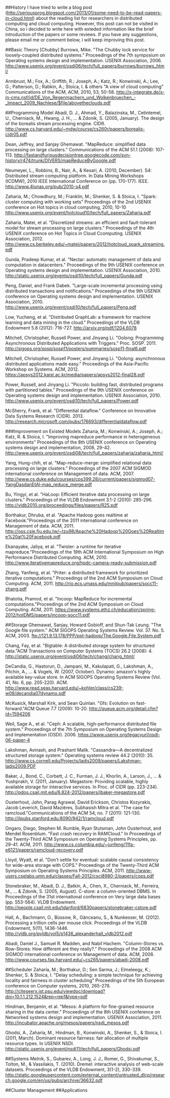 ##History
I have tried to write a blog post (http://seriousprog.blogspot.com/2013/01/some-need-to-be-read-papers-in-cloud.html) about the reading list for researchers in distributed computing and cloud computing. However, this post can not be visited in China, so i decided to write here with exteded information like the brief introduction of the papers or some reviews. If you have any suggestions, please email me or comment below, i will keep improving this post.

##Basic Theory
[Chubby] Burrows, Mike. "The Chubby lock service for loosely-coupled distributed systems." Proceedings of the 7th symposium on Operating systems design and implementation. USENIX Association, 2006. http://www.usenix.org/event/osdi06/tech/full_papers/burrows/burrows_html/

Armbrust, M.; Fox, A.; Griffith, R.; Joseph, A.; Katz, R.; Konwinski, A.; Lee, G.; Patterson, D.; Rabkin, A.; Stoica, I. & others "A view of cloud computing" Communications of the ACM, ACM, 2010, 53, 50-58. http://x-integrate.de/x-in-cms.nsf/id/DE_Von_Regenmachern_und_Wolkenbruechen_-_Impact_2009_Nachlese/$file/abovetheclouds.pdf

##Programming Model
Abadi, D. J., Ahmad, Y., Balazinska, M., Cetintemel, U., Cherniack, M., Hwang, J. H., ... & Zdonik, S. (2005, January). The design of the borealis stream processing engine. CIDR. http://www.cs.harvard.edu/~mdw/course/cs260r/papers/borealis-cidr05.pdf

Dean, Jeffrey, and Sanjay Ghemawat. "MapReduce: simplified data processing on large clusters." Communications of the ACM 51.1 (2008): 107-113. http://fastandfuriousdecisiontree.googlecode.com/svn-history/r474/trunk/DIVERS/mapReduceByGoogle.pdf

Neumeyer, L., Robbins, B., Nair, A., & Kesari, A. (2010, December). S4: Distributed stream computing platform. In Data Mining Workshops (ICDMW), 2010 IEEE International Conference on (pp. 170-177). IEEE. http://www.4lunas.org/pub/2010-s4.pdf

Zaharia, M.; Chowdhury, M.; Franklin, M.; Shenker, S. & Stoica, I. "Spark: cluster computing with working sets" Proceedings of the 2nd USENIX conference on Hot topics in cloud computing, 2010, 10-10   http://www.usenix.org/event/hotcloud10/tech/full_papers/Zaharia.pdf

Zaharia, Matei, et al. "Discretized streams: an efficient and fault-tolerant model for stream processing on large clusters." Proceedings of the 4th USENIX conference on Hot Topics in Cloud Ccomputing. USENIX Association, 2012. http://www.cs.berkeley.edu/~matei/papers/2012/hotcloud_spark_streaming.pdf

Gunda, Pradeep Kumar, et al. "Nectar: automatic management of data and computation in datacenters." Proceedings of the 9th USENIX conference on Operating systems design and implementation. USENIX Association, 2010. http://static.usenix.org/events/osdi10/tech/full_papers/Gunda.pdf

Peng, Daniel, and Frank Dabek. "Large-scale incremental processing using distributed transactions and notifications." Proceedings of the 9th USENIX conference on Operating systems design and implementation. USENIX Association, 2010. http://www.usenix.org/event/osdi10/tech/full_papers/Peng.pdf

Low, Yucheng, et al. "Distributed GraphLab: a framework for machine learning and data mining in the cloud." Proceedings of the VLDB Endowment 5.8 (2012): 716-727. http://arxiv.org/pdf/1204.6078

Mitchell, Christopher, Russell Power, and Jinyang Li. "Oolong: Programming Asynchronous Distributed Applications with Triggers." Proc. SOSP. 2011. http://sigops.org/sosp/sosp11/posters/summaries/sosp11-final6.pdf

Mitchell, Christopher, Russell Power, and Jinyang Li. "Oolong: asynchronous distributed applications made easy." Proceedings of the Asia-Pacific Workshop on Systems. ACM, 2012. https://apsys2012.kaist.ac.kr/media/papers/apsys2012-final28.pdf

Power, Russell, and Jinyang Li. "Piccolo: building fast, distributed programs with partitioned tables." Proceedings of the 9th USENIX conference on Operating systems design and implementation. USENIX Association, 2010. http://www.usenix.org/event/osdi10/tech/full_papers/Power.pdf

McSherry, Frank, et al. "Differential dataflow." Conference on Innovative Data Systems Research (CIDR). 2013. http://research.microsoft.com/pubs/176693/differentialdataflow.pdf

###Improvement on Existed Models
Zaharia, M.; Konwinski, A.; Joseph, A.; Katz, R. & Stoica, I. "Improving mapreduce performance in heterogeneous environments" Proceedings of the 8th USENIX conference on Operating systems design and implementation, 2008, 29-42. http://www.usenix.org/event/osdi08/tech/full_papers/zaharia/zaharia_html/

Yang, Hung-chih, et al. "Map-reduce-merge: simplified relational data processing on large clusters." Proceedings of the 2007 ACM SIGMOD international conference on Management of data. ACM, 2007. http://www.cs.duke.edu/courses/cps399.28/current/papers/sigmod07-YangDasdanEtAl-map_reduce_merge.pdf

Bu, Yingyi, et al. "HaLoop: Efficient iterative data processing on large clusters." Proceedings of the VLDB Endowment 3.1-2 (2010): 285-296. http://vldb2010.org/proceedings/files/papers/R25.pdf

Borthakur, Dhruba, et al. "Apache Hadoop goes realtime at Facebook."Proceedings of the 2011 international conference on Management of data. ACM, 2011. http://oss.csie.fju.edu.tw/~tzu98/Apache%20Hadoop%20Goes%20Realtime%20at%20Facebook.pdf

Ekanayake, Jaliya, et al. "Twister: a runtime for iterative mapreduce."Proceedings of the 19th ACM International Symposium on High Performance Distributed Computing. ACM, 2010. http://www.iterativemapreduce.org/hpdc-camera-ready-submission.pdf

Zhang, Yanfeng, et al. "Priter: a distributed framework for prioritized iterative computations." Proceedings of the 2nd ACM Symposium on Cloud Computing. ACM, 2011. http://rio.ecs.umass.edu/mnilpub/papers/socc11-zhang.pdf

Bhatotia, Pramod, et al. "Incoop: MapReduce for incremental computations."Proceedings of the 2nd ACM Symposium on Cloud Computing. ACM, 2011. https://www.systems.ethz.ch/education/spring-2012/hotDMS/papers/incoop-socc11.pdf


##Storage
Ghemawat, Sanjay, Howard Gobioff, and Shun-Tak Leung. "The Google file system." ACM SIGOPS Operating Systems Review. Vol. 37. No. 5. ACM, 2003. ftp://121.9.13.178/PPP/ppt-hadoop/The.Google.File.System.pdf

Chang, Fay, et al. "Bigtable: A distributed storage system for structured data."ACM Transactions on Computer Systems (TOCS) 26.2 (2008): 4. http://static.usenix.org/event/osdi06/tech/chang/chang_html/

DeCandia, G., Hastorun, D., Jampani, M., Kakulapati, G., Lakshman, A., Pilchin, A., ... & Vogels, W. (2007, October). Dynamo: amazon's highly available key-value store. In ACM SIGOPS Operating Systems Review (Vol. 41, No. 6, pp. 205-220). ACM. http://www.read.seas.harvard.edu/~kohler/class/cs239-w08/decandia07dynamo.pdf

McKusick, Marshall Kirk, and Sean Quinlan. "Gfs: Evolution on fast-forward."ACM Queue 7.7 (2009): 10-20. http://queue.acm.org/detail.cfm?id=1594206

Weil, Sage A., et al. "Ceph: A scalable, high-performance distributed file system." Proceedings of the 7th Symposium on Operating Systems Design and Implementation (OSDI). 2006. https://www.usenix.org/legacyurl/osdi-06-paper-4

Lakshman, Avinash, and Prashant Malik. "Cassandra—A decentralized structured storage system." Operating systems review 44.2 (2010): 35. http://www.cs.cornell.edu/Projects/ladis2009/papers/Lakshman-ladis2009.PDF

Baker, J., Bond, C., Corbett, J. C., Furman, J. J., Khorlin, A., Larson, J., ... & Yushprakh, V. (2011, January). Megastore: Providing scalable, highly available storage for interactive services. In Proc. of CIDR (pp. 223-234). http://pdos.csail.mit.edu/6.824-2012/papers/jbaker-megastore.pdf

Ousterhout, John, Parag Agrawal, David Erickson, Christos Kozyrakis, Jacob Leverich, David Mazières, Subhasish Mitra et al. "The case for ramcloud."Communications of the ACM 54, no. 7 (2011): 121-130. http://ilpubs.stanford.edu:8090/942/1/ramcloud.pdf

Ongaro, Diego, Stephen M. Rumble, Ryan Stutsman, John Ousterhout, and Mendel Rosenblum. "Fast crash recovery in RAMCloud." In Proceedings of the Twenty-Third ACM Symposium on Operating Systems Principles, pp. 29-41. ACM, 2011. http://www.cs.columbia.edu/~junfeng/11fa-e6121/papers/ramcloud-recovery.pdf

Lloyd, Wyatt, et al. "Don't settle for eventual: scalable causal consistency for wide-area storage with COPS." Proceedings of the Twenty-Third ACM Symposium on Operating Systems Principles. ACM, 2011. http://www-users.cselabs.umn.edu/classes/Fall-2012/csci8980-2/papers/cops.pdf

Stonebraker, M., Abadi, D. J., Batkin, A., Chen, X., Cherniack, M., Ferreira, M., ... & Zdonik, S. (2005, August). C-store: a column-oriented DBMS. In Proceedings of the 31st international conference on Very large data bases (pp. 553-564). VLDB Endowment. http://people.csail.mit.edu/tdanford/6830papers/stonebraker-cstore.pdf

Hall, A., Bachmann, O., Büssow, R., Gănceanu, S., & Nunkesser, M. (2012). Processing a trillion cells per mouse click. Proceedings of the VLDB Endowment, 5(11), 1436-1446. http://vldb.org/pvldb/vol5/p1436_alexanderhall_vldb2012.pdf

Abadi, Daniel J., Samuel R. Madden, and Nabil Hachem. "Column-Stores vs. Row-Stores: How different are they really?." Proceedings of the 2008 ACM SIGMOD international conference on Management of data. ACM, 2008. http://www.courses.fas.harvard.edu/~cs265/papers/abadi-2008.pdf

##Scheduler
Zaharia, M.; Borthakur, D.; Sen Sarma, J.; Elmeleegy, K.; Shenker, S. & Stoica, I. "Delay scheduling: a simple technique for achieving locality and fairness in cluster scheduling" Proceedings of the 5th European conference on Computer systems, 2010, 265-278.  http://citeseerx.ist.psu.edu/viewdoc/download?doi=10.1.1.212.1524&rep=rep1&type=pdf

Hindman, Benjamin, et al. "Mesos: A platform for fine-grained resource sharing in the data center." Proceedings of the 8th USENIX conference on Networked systems design and implementation. USENIX Association, 2011. http://incubator.apache.org/mesos/papers/nsdi_mesos.pdf

Ghodsi, A., Zaharia, M., Hindman, B., Konwinski, A., Shenker, S., & Stoica, I. (2011, March). Dominant resource fairness: fair allocation of multiple resource types. In USENIX NSDI. http://static.usenix.org/event/nsdi11/tech/full_papers/Ghodsi.pdf

##Systems
Melnik, S., Gubarev, A., Long, J. J., Romer, G., Shivakumar, S., Tolton, M., & Vassilakis, T. (2010). Dremel: interactive analysis of web-scale datasets. Proceedings of the VLDB Endowment, 3(1-2), 330-339. http://static.googleusercontent.com/external_content/untrusted_dlcp/research.google.com/en/us/pubs/archive/36632.pdf

##Cluster Management
##Applications

